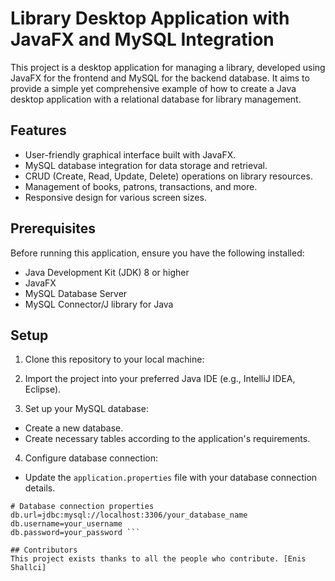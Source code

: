# Library Desktop Application with JavaFX and MySQL Integration

This project is a desktop application for managing a library, developed using JavaFX for the frontend and MySQL for the backend database. It aims to provide a simple yet comprehensive example of how to create a Java desktop application with a relational database for library management.
## Features

- User-friendly graphical interface built with JavaFX.
- MySQL database integration for data storage and retrieval.
- CRUD (Create, Read, Update, Delete) operations on library resources.
- Management of books, patrons, transactions, and more.
- Responsive design for various screen sizes.

## Prerequisites

Before running this application, ensure you have the following installed:

- Java Development Kit (JDK) 8 or higher
- JavaFX
- MySQL Database Server
- MySQL Connector/J library for Java

## Setup

1. Clone this repository to your local machine:
2. Import the project into your preferred Java IDE (e.g., IntelliJ IDEA, Eclipse).

3. Set up your MySQL database:
- Create a new database.
- Create necessary tables according to the application's requirements.

4. Configure database connection:
- Update the `application.properties` file with your database connection details.

```properties
# Database connection properties
db.url=jdbc:mysql://localhost:3306/your_database_name
db.username=your_username
db.password=your_password ```

## Contributors
This project exists thanks to all the people who contribute. [Enis Shallci]

